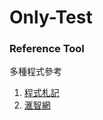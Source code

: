 # Only-Test

### Reference Tool
多種程式參考
  1. [程式札記](http://puremonkey2010.blogspot.com)
  2. [滙智網](http://cw.hubwiz.com/card/c)
